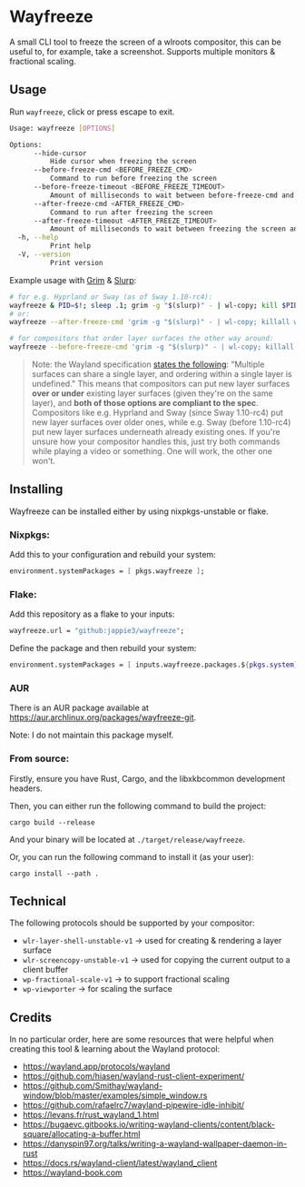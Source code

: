 # Wayfreeze

A small CLI tool to freeze the screen of a wlroots compositor, this can be useful to, for example, take a screenshot. Supports multiple monitors & fractional scaling.

## Usage

Run `wayfreeze`, click or press escape to exit.

```bash
Usage: wayfreeze [OPTIONS]

Options:
      --hide-cursor
          Hide cursor when freezing the screen
      --before-freeze-cmd <BEFORE_FREEZE_CMD>
          Command to run before freezing the screen
      --before-freeze-timeout <BEFORE_FREEZE_TIMEOUT>
          Amount of milliseconds to wait between before-freeze-cmd and freezing the screen
      --after-freeze-cmd <AFTER_FREEZE_CMD>
          Command to run after freezing the screen
      --after-freeze-timeout <AFTER_FREEZE_TIMEOUT>
          Amount of milliseconds to wait between freezing the screen and running after-freeze-cmd
  -h, --help
          Print help
  -V, --version
          Print version
```

Example usage with [Grim](https://git.sr.ht/~emersion/grim) & [Slurp](https://github.com/emersion/slurp):

```bash
# for e.g. Hyprland or Sway (as of Sway 1.10-rc4):
wayfreeze & PID=$!; sleep .1; grim -g "$(slurp)" - | wl-copy; kill $PID
# or:
wayfreeze --after-freeze-cmd 'grim -g "$(slurp)" - | wl-copy; killall wayfreeze'

# for compositors that order layer surfaces the other way around:
wayfreeze --before-freeze-cmd 'grim -g "$(slurp)" - | wl-copy; killall wayfreeze' --before-freeze-timeout 10
```

> Note: the Wayland specification [states the following](https://wayland.app/protocols/wlr-layer-shell-unstable-v1#zwlr_layer_shell_v1:enum:layer): "Multiple surfaces can share a single layer, and ordering within a single layer is undefined." This means that compositors can put new layer surfaces **over or under** existing layer surfaces (given they're on the same layer), and **both of those options are compliant to the spec**. Compositors like e.g. Hyprland and Sway (since Sway 1.10-rc4) put new layer surfaces over older ones, while e.g. Sway (before 1.10-rc4) put new layer surfaces underneath already existing ones. If you're unsure how your compositor handles this, just try both commands while playing a video or something. One will work, the other one won't.

## Installing

Wayfreeze can be installed either by using nixpkgs-unstable or flake.

### Nixpkgs:

Add this to your configuration and rebuild your system:

```nix
environment.systemPackages = [ pkgs.wayfreeze ];
```

### Flake:

Add this repository as a flake to your inputs:

```nix
wayfreeze.url = "github:jappie3/wayfreeze";
```

Define the package and then rebuild your system:

```nix
environment.systemPackages = [ inputs.wayfreeze.packages.${pkgs.system}.wayfreeze ];
```

### AUR

There is an AUR package available at https://aur.archlinux.org/packages/wayfreeze-git.

Note: I do not maintain this package myself.

### From source:

Firstly, ensure you have Rust, Cargo, and the libxkbcommon development headers.

Then, you can either run the following command to build the project:

```
cargo build --release
```

And your binary will be located at `./target/release/wayfreeze`.

Or, you can run the following command to install it (as your user):

```
cargo install --path .
```

## Technical

The following protocols should be supported by your compositor:

- `wlr-layer-shell-unstable-v1` -> used for creating & rendering a layer surface
- `wlr-screencopy-unstable-v1` -> used for copying the current output to a client buffer
- `wp-fractional-scale-v1` -> to support fractional scaling
- `wp-viewporter` -> for scaling the surface

## Credits

In no particular order, here are some resources that were helpful when creating this tool & learning about the Wayland protocol:

- https://wayland.app/protocols/wayland
- https://github.com/hiasen/wayland-rust-client-experiment/
- https://github.com/Smithay/wayland-window/blob/master/examples/simple_window.rs
- https://github.com/rafaelrc7/wayland-pipewire-idle-inhibit/
- https://levans.fr/rust_wayland_1.html
- https://bugaevc.gitbooks.io/writing-wayland-clients/content/black-square/allocating-a-buffer.html
- https://danyspin97.org/talks/writing-a-wayland-wallpaper-daemon-in-rust
- https://docs.rs/wayland-client/latest/wayland_client
- https://wayland-book.com
